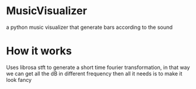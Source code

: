 # MusicVisualizer
 a python music visualizer that generate bars according to the sound

# How it works
 Uses librosa stft to generate a short time fourier transformation, in that way we can get all the dB in different frequency
 then all it needs is to make it look fancy
